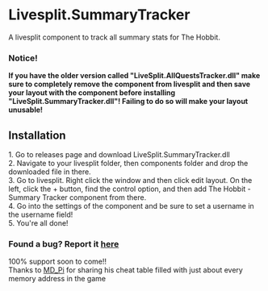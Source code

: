 # Livesplit.SummaryTracker
 A livesplit component to track all summary stats for The Hobbit.
 
   <h3>Notice!</h3>
<b>If you have the older version called "LiveSplit.AllQuestsTracker.dll" make sure to completely remove the component from livesplit and then save your layout with the component before installing "LiveSplit.SummaryTracker.dll"! Failing to do so will make your layout unusable!</b>

   <h2>Installation</h2>
 1. Go to releases page and download LiveSplit.SummaryTracker.dll</br>
 2. Navigate to your livesplit folder, then components folder and drop the downloaded file in there.</br>
 3. Go to livesplit. Right click the window and then click edit layout. On the left, click the + button, find the control option, and then add The Hobbit - Summary Tracker component from there.</br>
 4. Go into the settings of the component and be sure to set a username in the username field!</br>
 5. You're all done!</br>

<h3>Found a bug? Report it <a href="https://github.com/Shockster218/LiveSplit.SummaryTracker/issues">here</a></h3>

100% support soon to come!!</br>
 Thanks to [MD_Pi](https://www.youtube.com/user/MD0111000001101001) for sharing his cheat table filled with just about every memory address in the game
